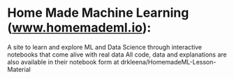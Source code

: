 # Home Made Machine Learning (www.homemademl.io): 
A site to learn and explore ML and Data Science through interactive notebooks that come alive with real data
All code, data and explanations are also available in their notebook form at drkleena/HomemadeML-Lesson-Material

